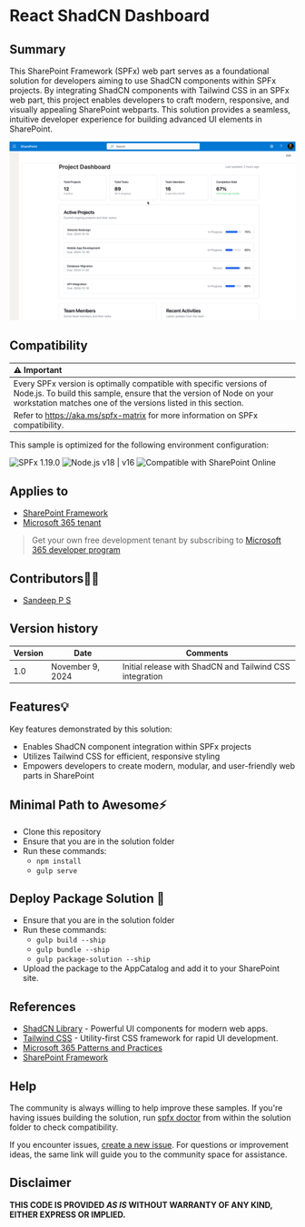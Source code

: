 # React ShadCN Dashboard

## Summary

This SharePoint Framework (SPFx) web part serves as a foundational solution for developers aiming to use ShadCN components within SPFx projects. By integrating ShadCN components with Tailwind CSS in an SPFx web part, this project enables developers to craft modern, responsive, and visually appealing SharePoint webparts. This solution provides a seamless, intuitive developer experience for building advanced UI elements in SharePoint.

![Dashboard Screenshot](./assets//Screenshot%202024-11-09%20at%2020.21.27.png)

## Compatibility

| :warning: Important                                                                                                                                                                                                                   |
| :------------------------------------------------------------------------------------------------------------------------------------------------------------------------------------------------------------------------------------ |
| Every SPFx version is optimally compatible with specific versions of Node.js. To build this sample, ensure that the version of Node on your workstation matches one of the versions listed in this section.                 |
| Refer to <https://aka.ms/spfx-matrix> for more information on SPFx compatibility.                                                                                                                                                     |


This sample is optimized for the following environment configuration:

![SPFx 1.19.0](https://img.shields.io/badge/SPFx-1.19.0-green.svg)
![Node.js v18 | v16](https://img.shields.io/badge/Node.js-v18%20%7C%20v16-green.svg)
![Compatible with SharePoint Online](https://img.shields.io/badge/SharePoint%20Online-Compatible-green.svg)

## Applies to

- [SharePoint Framework](https://aka.ms/spfx)
- [Microsoft 365 tenant](https://docs.microsoft.com/en-us/sharepoint/dev/spfx/set-up-your-developer-tenant)

> Get your own free development tenant by subscribing to [Microsoft 365 developer program](http://aka.ms/o365devprogram)


## Contributors🧑‍💻

- [Sandeep P S](https://github.com/Sandeep-FED)

## Version history

| Version | Date             | Comments                                |
| ------- | ---------------- | --------------------------------------- |
| 1.0     | November 9, 2024 | Initial release with ShadCN and Tailwind CSS integration |

## Features💡

Key features demonstrated by this solution:

- Enables ShadCN component integration within SPFx projects
- Utilizes Tailwind CSS for efficient, responsive styling
- Empowers developers to create modern, modular, and user-friendly web parts in SharePoint

## Minimal Path to Awesome⚡

- Clone this repository
- Ensure that you are in the solution folder
- Run these commands:
  - `npm install`
  - `gulp serve`

## Deploy Package Solution 🚀

- Ensure that you are in the solution folder
- Run these commands:
  - `gulp build --ship`
  - `gulp bundle --ship`
  - `gulp package-solution --ship`
- Upload the package to the AppCatalog and add it to your SharePoint site.

## References

- [ShadCN Library](https://shadcn.dev) - Powerful UI components for modern web apps.
- [Tailwind CSS](https://tailwindcss.com) - Utility-first CSS framework for rapid UI development.
- [Microsoft 365 Patterns and Practices](https://aka.ms/m365pnp)
- [SharePoint Framework](https://docs.microsoft.com/en-us/sharepoint/dev/spfx/set-up-your-developer-tenant)

## Help

The community is always willing to help improve these samples. If you're having issues building the solution, run [spfx doctor](https://pnp.github.io/cli-microsoft365/cmd/spfx/spfx-doctor/) from within the solution folder to check compatibility.

If you encounter issues, [create a new issue](https://github.com/pnp/sp-dev-fx-webparts/issues/new). For questions or improvement ideas, the same link will guide you to the community space for assistance.

## Disclaimer

**THIS CODE IS PROVIDED _AS IS_ WITHOUT WARRANTY OF ANY KIND, EITHER EXPRESS OR IMPLIED.**